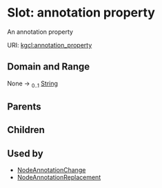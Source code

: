 
# Slot: annotation property


An annotation property

URI: [kgcl:annotation_property](http://w3id.org/kgcl_schema/annotation_property)


## Domain and Range

None &#8594;  <sub>0..1</sub> [String](types/String.md)

## Parents


## Children


## Used by

 * [NodeAnnotationChange](NodeAnnotationChange.md)
 * [NodeAnnotationReplacement](NodeAnnotationReplacement.md)
